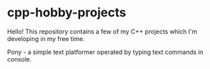 # cpp-hobby-projects
Hello! This repository contains a few of my C++ projects which I'm developing in my free time.

Pony - a simple text platformer operated by typing text commands in console.
